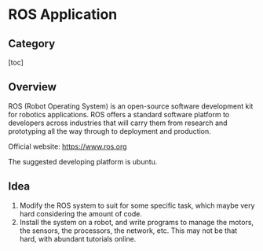 # ROS Application

## Category

[toc]



## Overview

ROS (Robot Operating System) is an open-source software development kit for robotics applications. ROS offers a standard software platform to developers across industries that will carry them from research and prototyping all the way through to deployment and production.

Official website: https://www.ros.org

The suggested developing platform is ubuntu. 

## Idea

1. Modify the ROS system to suit for some specific task, which maybe very hard considering the amount of code. 
2. Install the system on a robot, and write programs to manage the motors, the sensors, the processors, the network, etc. This may not be that hard, with abundant tutorials online. 